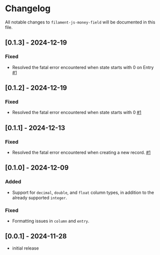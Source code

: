 # Changelog

All notable changes to `filament-js-money-field` will be documented in this file.

## [0.1.3] - 2024-12-19

### Fixed
- Resolved the fatal error encountered when state starts with 0 on Entry [#1](https://github.com/tuxones/filament-js-money-field/issues/4)

## [0.1.2] - 2024-12-19

### Fixed
- Resolved the fatal error encountered when state starts with 0 [#1](https://github.com/tuxones/filament-js-money-field/issues/4)

## [0.1.1] - 2024-12-13

### Fixed
- Resolved the fatal error encountered when creating a new record. [#1](https://github.com/tuxones/filament-js-money-field/issues/1)

## [0.1.0] - 2024-12-09

### Added
- Support for `decimal`, `double`, and `float` column types, in addition to the already supported `integer`.

### Fixed
- Formatting issues in `column` and `entry`.

## [0.0.1] - 2024-11-28

- initial release
